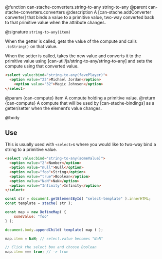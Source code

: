 @function can-stache-converters.string-to-any string-to-any
@parent can-stache-converters.converters
@description A [can-stache.addConverter converter] that binds a value to a primitive value, two-way converted back to that primitive value when the attribute changes.

@signature `string-to-any(item)`

When the getter is called, gets the value of the compute and calls `.toString()` on that value.

When the setter is called, takes the new value and converts it to the primitive value using [can-util/js/string-to-any/string-to-any] and sets the compute using that converted value.

```html
<select value:bind="string-to-any(favePlayer)">
  <option value="23">Michael Jordan</option>
	<option value="32">Magic Johnson</option>
</select>
```

@param {can-compute} item A compute holding a primitive value.
@return {can-compute} A compute that will be used by [can-stache-bindings] as a getter/setter when the element’s value changes.

@body

## Use

This is usually used with `<select>`s where you would like to two-way bind a string to a primitive value.

```html
<select value:bind="string-to-any(someValue)">
  <option value="2">Number</option>
  <option value="null">Null</option>
  <option value="foo">String</option>
  <option value="true">Boolean</option>
  <option value="NaN">NaN</option>
  <option value="Infinity">Infinity</option>
</select>
```

```js
const str = document.getElementById( "select-template" ).innerHTML;
const template = stache( str );

const map = new DefineMap( {
	someValue: "foo"
} );

document.body.appendChild( template( map ) );

map.item = NaN; // select.value becomes "NaN"

// Click the select box and choose Boolean
map.item === true; // -> true
```
